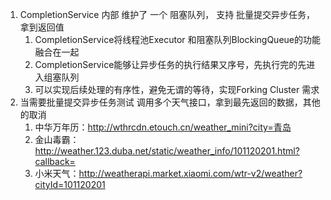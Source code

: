 1. CompletionService 内部 维护了 一个 阻塞队列， 支持 批量提交异步任务，拿到返回值
    1. CompletionService将线程池Executor 和阻塞队列BlockingQueue的功能融合在一起
    2. CompletionService能够让异步任务的执行结果又序号，先执行完的先进入组塞队列
    3. 可以实现后续处理的有序性，避免无谓的等待，实现Forking Cluster 需求
1. 当需要批量提交异步任务测试  调用多个天气接口，拿到最先返回的数据，其他的取消
    1. 中华万年历：http://wthrcdn.etouch.cn/weather_mini?city=青岛
    2. 金山毒霸：http://weather.123.duba.net/static/weather_info/101120201.html?callback=
    3. 小米天气：http://weatherapi.market.xiaomi.com/wtr-v2/weather?cityId=101120201